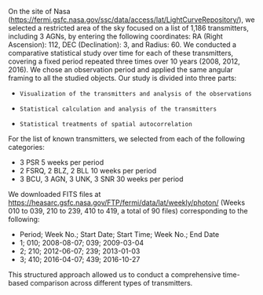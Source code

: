 On the site of Nasa (https://fermi.gsfc.nasa.gov/ssc/data/access/lat/LightCurveRepository/), we selected  a restricted area of the sky focused on a list of 1,186 transmitters, including 3 AGNs, by entering the following coordinates: RA (Right Ascension): 112, DEC (Declination): 3, and Radius: 60.
We conducted a comparative statistical study over time for each of these transmitters, covering a fixed period repeated three times over 10 years (2008, 2012, 2016). We chose an observation period and applied the same angular framing to all the studied objects.
Our study is divided into three parts:
-     Visualization of the transmitters and analysis of the observations
-     Statistical calculation and analysis of the transmitters
-     Statistical treatments of spatial autocorrelation
For the list of known transmitters, we selected from each of the following categories:
-  3	PSR	5 weeks per period
-  2 FSRQ, 2 BLZ, 2 BLL	10 weeks per period
-  3 BCU, 3 AGN, 3 UNK, 3 SNR 30 weeks per period

We downloaded FITS files at https://heasarc.gsfc.nasa.gov/FTP/fermi/data/lat/weekly/photon/ (Weeks 010 to 039, 210 to 239, 410 to 419, a total of 90 files) corresponding to the following:
- Period;	Week No.;	Start Date;	Start Time;	Week No.;	End Date
- 1;	010;	2008-08-07;		039;	2009-03-04
- 2;	210;	2012-06-07;		239;	2013-01-03
- 3;	410;	2016-04-07;		439;	2016-10-27
<p>This structured approach allowed us to conduct a comprehensive time-based comparison across different types of transmitters.</p>
